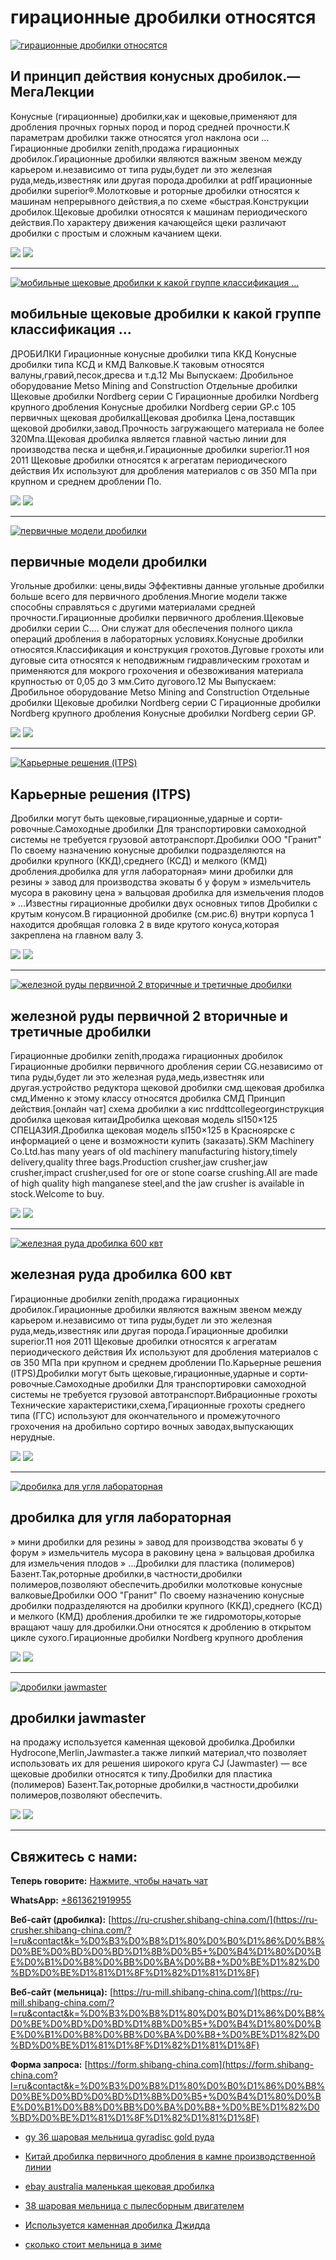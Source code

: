 # гирационные дробилки относятся

<a href="https://swt.shibang-china.com/?l=ru&img&k=%D0%B3%D0%B8%D1%80%D0%B0%D1%86%D0%B8%D0%BE%D0%BD%D0%BD%D1%8B%D0%B5+%D0%B4%D1%80%D0%BE%D0%B1%D0%B8%D0%BB%D0%BA%D0%B8+%D0%BE%D1%82%D0%BD%D0%BE%D1%81%D1%8F%D1%82%D1%81%D1%8F" target="_blank">![гирационные дробилки относятся](http://static.shibang-china.com/all-800x300/624.jpg)</a>

## И принцип действия конусных дробилок.— МегаЛекции
Конусные (гирационные) дробилки,как и щековые,применяют для дробления прочных горных пород и пород средней прочности.К параметрам дробилки также относятся угол наклона оси …Гирационные дробилки zenith,продажа гирационных дробилок.Гирационные дробилки являются важным звеном между карьером и.независимо от типа руды,будет ли это железная руда,медь,известняк или другая порода.дробилки at pdfГирационные дробилки superior&#174;.Молотковые и роторные дробилки относятся к машинам непрерывного действия,а по схеме &#171;быстрая.Конструкции дробилок.Щековые дробилки относятся к машинам периодического действия.По характеру движения качающейся щеки различают дробилки с простым и сложным качанием щеки.


<a href="https://whatsapp.shibangsoft.com/WhatsApp.php" target="_blank" title="WhatsApp">![](http://static.shibang-china.com/icon/whatsapp.png)</a> <a href="https://swt.shibang-china.com/?l=ru&icon&k=%D0%B3%D0%B8%D1%80%D0%B0%D1%86%D0%B8%D0%BE%D0%BD%D0%BD%D1%8B%D0%B5+%D0%B4%D1%80%D0%BE%D0%B1%D0%B8%D0%BB%D0%BA%D0%B8+%D0%BE%D1%82%D0%BD%D0%BE%D1%81%D1%8F%D1%82%D1%81%D1%8F" target="_blank">![](http://static.shibang-china.com/icon/chat-ru.png)</a>

---

<a href="https://swt.shibang-china.com/?l=ru&img&k=%D0%B3%D0%B8%D1%80%D0%B0%D1%86%D0%B8%D0%BE%D0%BD%D0%BD%D1%8B%D0%B5+%D0%B4%D1%80%D0%BE%D0%B1%D0%B8%D0%BB%D0%BA%D0%B8+%D0%BE%D1%82%D0%BD%D0%BE%D1%81%D1%8F%D1%82%D1%81%D1%8F" target="_blank">![мобильные щековые дробилки к какой группе классификация …](http://static.shibang-china.com/all-800x300/1485.jpg)</a>

## мобильные щековые дробилки к какой группе классификация …
ДРОБИЛКИ Гирационные конусные дробилки типа ККД Конусные дробилки типа КСД и КМД Валковые.К таковым относятся валуны,гравий,песок,дресва и т.д.12 Мы Выпускаем: Дробильное оборудование Metso Mining and Construction Отдельные дробилки Щековые дробилки Nordberg серии С Гирационные дробилки Nordberg крупного дробления Конусные дробилки Nordberg серии GP.с 105 первичных щековая дробилкаЩековая дробилка Цена,поставщик щековой дробилки,завод.Прочность загружающего материала не более 320Мпа.Щековая дробилка является главной частью линии для производства песка и щебня,и.Гирационные дробилки superior.11 ноя 2011 Щековые дробилки относятся к агрегатам периодического действия Их используют для дробления материалов с σв 350 МПа при крупном и среднем дроблении По.


<a href="https://whatsapp.shibangsoft.com/WhatsApp.php" target="_blank" title="WhatsApp">![](http://static.shibang-china.com/icon/whatsapp.png)</a> <a href="https://swt.shibang-china.com/?l=ru&icon&k=%D0%B3%D0%B8%D1%80%D0%B0%D1%86%D0%B8%D0%BE%D0%BD%D0%BD%D1%8B%D0%B5+%D0%B4%D1%80%D0%BE%D0%B1%D0%B8%D0%BB%D0%BA%D0%B8+%D0%BE%D1%82%D0%BD%D0%BE%D1%81%D1%8F%D1%82%D1%81%D1%8F" target="_blank">![](http://static.shibang-china.com/icon/chat-ru.png)</a>

---

<a href="https://swt.shibang-china.com/?l=ru&img&k=%D0%B3%D0%B8%D1%80%D0%B0%D1%86%D0%B8%D0%BE%D0%BD%D0%BD%D1%8B%D0%B5+%D0%B4%D1%80%D0%BE%D0%B1%D0%B8%D0%BB%D0%BA%D0%B8+%D0%BE%D1%82%D0%BD%D0%BE%D1%81%D1%8F%D1%82%D1%81%D1%8F" target="_blank">![первичные модели дробилки](http://static.shibang-china.com/all-800x300/150.jpg)</a>

## первичные модели дробилки
Угольные дробилки: цены,виды Эффективны данные угольные дробилки больше всего для первичного дробления.Многие модели также способны справляться с другими материалами средней прочности.Гирационные дробилки первичного дробления.Щековые дробилки серии С.… Они служат для обеспечения полного цикла операций дробления в лабораторных условиях.Конусные дробилки относятся.Классификация и конструкция грохотов.Дуговые грохоты или дуговые сита относятся к неподвижным гидравлическим грохотам и применяются для мокрого грохочения и обезвоживания материала крупностью от 0,05 до 3 мм.Сито дугового.12 Мы Выпускаем: Дробильное оборудование Metso Mining and Construction Отдельные дробилки Щековые дробилки Nordberg серии С Гирационные дробилки Nordberg крупного дробления Конусные дробилки Nordberg серии GP.


<a href="https://whatsapp.shibangsoft.com/WhatsApp.php" target="_blank" title="WhatsApp">![](http://static.shibang-china.com/icon/whatsapp.png)</a> <a href="https://swt.shibang-china.com/?l=ru&icon&k=%D0%B3%D0%B8%D1%80%D0%B0%D1%86%D0%B8%D0%BE%D0%BD%D0%BD%D1%8B%D0%B5+%D0%B4%D1%80%D0%BE%D0%B1%D0%B8%D0%BB%D0%BA%D0%B8+%D0%BE%D1%82%D0%BD%D0%BE%D1%81%D1%8F%D1%82%D1%81%D1%8F" target="_blank">![](http://static.shibang-china.com/icon/chat-ru.png)</a>

---

<a href="https://swt.shibang-china.com/?l=ru&img&k=%D0%B3%D0%B8%D1%80%D0%B0%D1%86%D0%B8%D0%BE%D0%BD%D0%BD%D1%8B%D0%B5+%D0%B4%D1%80%D0%BE%D0%B1%D0%B8%D0%BB%D0%BA%D0%B8+%D0%BE%D1%82%D0%BD%D0%BE%D1%81%D1%8F%D1%82%D1%81%D1%8F" target="_blank">![Карьерные решения (ITPS)](http://static.shibang-china.com/all-800x300/387.jpg)</a>

## Карьерные решения (ITPS)
Дробилки могут быть щековые,гирационные,ударные и сорти&#173; ровочные.Самоходные дробилки Для транспортировки самоходной системы не требуется грузовой автотранспорт.Дробилки ООО &quot;Гранит&quot; По своему назначению конусные дробилки подразделяются на дробилки крупного (ККД),среднего (КСД) и мелкого (КМД) дробления.дробилка для угля лабораторная&#187; мини дробилки для резины &#187; завод для производства эковаты б у форум &#187; измельчитель мусора в раковину цена &#187; вальцовая дробилка для измельчения плодов &#187; …Известны гирационные дробилки двух основных типов Дробилки с крутым конусом.В гирационной дробилке (см.рис.6) внутри корпуса 1 находится дробящая головка 2 в виде крутого конуса,которая закреплена на главном валу 3.


<a href="https://whatsapp.shibangsoft.com/WhatsApp.php" target="_blank" title="WhatsApp">![](http://static.shibang-china.com/icon/whatsapp.png)</a> <a href="https://swt.shibang-china.com/?l=ru&icon&k=%D0%B3%D0%B8%D1%80%D0%B0%D1%86%D0%B8%D0%BE%D0%BD%D0%BD%D1%8B%D0%B5+%D0%B4%D1%80%D0%BE%D0%B1%D0%B8%D0%BB%D0%BA%D0%B8+%D0%BE%D1%82%D0%BD%D0%BE%D1%81%D1%8F%D1%82%D1%81%D1%8F" target="_blank">![](http://static.shibang-china.com/icon/chat-ru.png)</a>

---

<a href="https://swt.shibang-china.com/?l=ru&img&k=%D0%B3%D0%B8%D1%80%D0%B0%D1%86%D0%B8%D0%BE%D0%BD%D0%BD%D1%8B%D0%B5+%D0%B4%D1%80%D0%BE%D0%B1%D0%B8%D0%BB%D0%BA%D0%B8+%D0%BE%D1%82%D0%BD%D0%BE%D1%81%D1%8F%D1%82%D1%81%D1%8F" target="_blank">![железной руды первичной 2 вторичные и третичные дробилки](http://static.shibang-china.com/all-800x300/1048.jpg)</a>

## железной руды первичной 2 вторичные и третичные дробилки
Гирационные дробилки zenith,продажа гирационных дробилок Гирационные дробилки первичного дробления серии CG.независимо от типа руды,будет ли это железная руда,медь,известняк или другая.устройство редуктора щековой дробилки смд.щековая дробилка смд,Именно к этому классу относятся дробилка СМД Принцип действия.[онлайн чат] схема дробилки а кис nrddttcollegeorgинструкция дробилка щековая китаиДробилка щековая модель sl150&#215;125 СПЕЦАЗИЯ.Дробилка щековая модель sl150&#215;125 в Красноярске с информацией о цене и возможности купить (заказать).SKM Machinery Co.Ltd.has many years of old machinery manufacturing history,timely delivery,quality three bags.Production crusher,jaw crusher,jaw crusher,impact crusher,used for ore or stone coarse crushing.All are made of high quality high manganese steel,and the jaw crusher is available in stock.Welcome to buy.


<a href="https://whatsapp.shibangsoft.com/WhatsApp.php" target="_blank" title="WhatsApp">![](http://static.shibang-china.com/icon/whatsapp.png)</a> <a href="https://swt.shibang-china.com/?l=ru&icon&k=%D0%B3%D0%B8%D1%80%D0%B0%D1%86%D0%B8%D0%BE%D0%BD%D0%BD%D1%8B%D0%B5+%D0%B4%D1%80%D0%BE%D0%B1%D0%B8%D0%BB%D0%BA%D0%B8+%D0%BE%D1%82%D0%BD%D0%BE%D1%81%D1%8F%D1%82%D1%81%D1%8F" target="_blank">![](http://static.shibang-china.com/icon/chat-ru.png)</a>

---

<a href="https://swt.shibang-china.com/?l=ru&img&k=%D0%B3%D0%B8%D1%80%D0%B0%D1%86%D0%B8%D0%BE%D0%BD%D0%BD%D1%8B%D0%B5+%D0%B4%D1%80%D0%BE%D0%B1%D0%B8%D0%BB%D0%BA%D0%B8+%D0%BE%D1%82%D0%BD%D0%BE%D1%81%D1%8F%D1%82%D1%81%D1%8F" target="_blank">![железная руда дробилка 600 квт](http://static.shibang-china.com/all-800x300/453.jpg)</a>

## железная руда дробилка 600 квт
Гирационные дробилки zenith,продажа гирационных дробилок.Гирационные дробилки являются важным звеном между карьером и.независимо от типа руды,будет ли это железная руда,медь,известняк или другая порода.Гирационные дробилки superior.11 ноя 2011 Щековые дробилки относятся к агрегатам периодического действия Их используют для дробления материалов с σв 350 МПа при крупном и среднем дроблении По.Карьерные решения (ITPS)Дробилки могут быть щековые,гирационные,ударные и сорти&#173; ровочные.Самоходные дробилки Для транспортировки самоходной системы не требуется грузовой автотранспорт.Вибрационные грохоты Технические характеристики,схема,Гирационные грохоты среднего типа (ГГС) используют для окончательного и промежуточного грохочения на дробильно сортиро вочных заводах,выпускающих нерудные.


<a href="https://whatsapp.shibangsoft.com/WhatsApp.php" target="_blank" title="WhatsApp">![](http://static.shibang-china.com/icon/whatsapp.png)</a> <a href="https://swt.shibang-china.com/?l=ru&icon&k=%D0%B3%D0%B8%D1%80%D0%B0%D1%86%D0%B8%D0%BE%D0%BD%D0%BD%D1%8B%D0%B5+%D0%B4%D1%80%D0%BE%D0%B1%D0%B8%D0%BB%D0%BA%D0%B8+%D0%BE%D1%82%D0%BD%D0%BE%D1%81%D1%8F%D1%82%D1%81%D1%8F" target="_blank">![](http://static.shibang-china.com/icon/chat-ru.png)</a>

---

<a href="https://swt.shibang-china.com/?l=ru&img&k=%D0%B3%D0%B8%D1%80%D0%B0%D1%86%D0%B8%D0%BE%D0%BD%D0%BD%D1%8B%D0%B5+%D0%B4%D1%80%D0%BE%D0%B1%D0%B8%D0%BB%D0%BA%D0%B8+%D0%BE%D1%82%D0%BD%D0%BE%D1%81%D1%8F%D1%82%D1%81%D1%8F" target="_blank">![дробилка для угля лабораторная](http://static.shibang-china.com/all-800x300/978.jpg)</a>

## дробилка для угля лабораторная
&#187; мини дробилки для резины &#187; завод для производства эковаты б у форум &#187; измельчитель мусора в раковину цена &#187; вальцовая дробилка для измельчения плодов &#187; …Дробилки для пластика (полимеров) Базент.Так,роторные дробилки,в частности,дробилки полимеров,позволяют обеспечить.дробилки молотковые конусные валковыеДробилки ООО &quot;Гранит&quot; По своему назначению конусные дробилки подразделяются на дробилки крупного (ККД),среднего (КСД) и мелкого (КМД) дробления.дробилки те же гидромоторы,которые вращают чашу для.дробилки.Они относятся к дроблению в открытом цикле сухого.Гирационные дробилки Nordberg крупного дробления


<a href="https://whatsapp.shibangsoft.com/WhatsApp.php" target="_blank" title="WhatsApp">![](http://static.shibang-china.com/icon/whatsapp.png)</a> <a href="https://swt.shibang-china.com/?l=ru&icon&k=%D0%B3%D0%B8%D1%80%D0%B0%D1%86%D0%B8%D0%BE%D0%BD%D0%BD%D1%8B%D0%B5+%D0%B4%D1%80%D0%BE%D0%B1%D0%B8%D0%BB%D0%BA%D0%B8+%D0%BE%D1%82%D0%BD%D0%BE%D1%81%D1%8F%D1%82%D1%81%D1%8F" target="_blank">![](http://static.shibang-china.com/icon/chat-ru.png)</a>

---

<a href="https://swt.shibang-china.com/?l=ru&img&k=%D0%B3%D0%B8%D1%80%D0%B0%D1%86%D0%B8%D0%BE%D0%BD%D0%BD%D1%8B%D0%B5+%D0%B4%D1%80%D0%BE%D0%B1%D0%B8%D0%BB%D0%BA%D0%B8+%D0%BE%D1%82%D0%BD%D0%BE%D1%81%D1%8F%D1%82%D1%81%D1%8F" target="_blank">![дробилки jawmaster](http://static.shibang-china.com/all-800x300/550.jpg)</a>

## дробилки jawmaster
на продажу используется каменная щековой дробилка.Дробилки Hydrocone,Merlin,Jawmaster.а также липкий материал,что позволяет использовать их для решения широкого круга CJ (Jawmaster) — все щековые дробилки относятся к типу.Дробилки для пластика (полимеров) Базент.Так,роторные дробилки,в частности,дробилки полимеров,позволяют обеспечить.

<a href="https://whatsapp.shibangsoft.com/WhatsApp.php" target="_blank" title="WhatsApp">![](http://static.shibang-china.com/icon/whatsapp.png)</a> <a href="https://swt.shibang-china.com/?l=ru&icon&k=%D0%B3%D0%B8%D1%80%D0%B0%D1%86%D0%B8%D0%BE%D0%BD%D0%BD%D1%8B%D0%B5+%D0%B4%D1%80%D0%BE%D0%B1%D0%B8%D0%BB%D0%BA%D0%B8+%D0%BE%D1%82%D0%BD%D0%BE%D1%81%D1%8F%D1%82%D1%81%D1%8F" target="_blank">![](http://static.shibang-china.com/icon/chat-ru.png)</a>

---
## Свяжитесь с нами:

**Теперь говорите:** [Нажмите, чтобы начать чат](https://swt.shibang-china.com?l=ru&contact&k=%D0%B3%D0%B8%D1%80%D0%B0%D1%86%D0%B8%D0%BE%D0%BD%D0%BD%D1%8B%D0%B5+%D0%B4%D1%80%D0%BE%D0%B1%D0%B8%D0%BB%D0%BA%D0%B8+%D0%BE%D1%82%D0%BD%D0%BE%D1%81%D1%8F%D1%82%D1%81%D1%8F)

**WhatsApp:**  [+8613621919955](https://whatsapp.shibangsoft.com/WhatsApp.php)

**Веб-сайт (дробилка):** [https://ru-crusher.shibang-china.com/](https://ru-crusher.shibang-china.com/?l=ru&contact&k=%D0%B3%D0%B8%D1%80%D0%B0%D1%86%D0%B8%D0%BE%D0%BD%D0%BD%D1%8B%D0%B5+%D0%B4%D1%80%D0%BE%D0%B1%D0%B8%D0%BB%D0%BA%D0%B8+%D0%BE%D1%82%D0%BD%D0%BE%D1%81%D1%8F%D1%82%D1%81%D1%8F)

**Веб-сайт (мельница):** [https://ru-mill.shibang-china.com/](https://ru-mill.shibang-china.com/?l=ru&contact&k=%D0%B3%D0%B8%D1%80%D0%B0%D1%86%D0%B8%D0%BE%D0%BD%D0%BD%D1%8B%D0%B5+%D0%B4%D1%80%D0%BE%D0%B1%D0%B8%D0%BB%D0%BA%D0%B8+%D0%BE%D1%82%D0%BD%D0%BE%D1%81%D1%8F%D1%82%D1%81%D1%8F)

**Форма запроса:** [https://form.shibang-china.com](https://form.shibang-china.com?l=ru&contact&k=%D0%B3%D0%B8%D1%80%D0%B0%D1%86%D0%B8%D0%BE%D0%BD%D0%BD%D1%8B%D0%B5+%D0%B4%D1%80%D0%BE%D0%B1%D0%B8%D0%BB%D0%BA%D0%B8+%D0%BE%D1%82%D0%BD%D0%BE%D1%81%D1%8F%D1%82%D1%81%D1%8F)

* [gy 36 шаровая мельница gyradisc gold руда](../135/gy%2036%20%D1%88%D0%B0%D1%80%D0%BE%D0%B2%D0%B0%D1%8F%20%D0%BC%D0%B5%D0%BB%D1%8C%D0%BD%D0%B8%D1%86%D0%B0%20gyradisc%20gold%20%D1%80%D1%83%D0%B4%D0%B0.md)

* [Китай дробилка первичного дробления в камне производственной линии](../134/%D0%9A%D0%B8%D1%82%D0%B0%D0%B9%20%D0%B4%D1%80%D0%BE%D0%B1%D0%B8%D0%BB%D0%BA%D0%B0%20%D0%BF%D0%B5%D1%80%D0%B2%D0%B8%D1%87%D0%BD%D0%BE%D0%B3%D0%BE%20%D0%B4%D1%80%D0%BE%D0%B1%D0%BB%D0%B5%D0%BD%D0%B8%D1%8F%20%D0%B2%20%D0%BA%D0%B0%D0%BC%D0%BD%D0%B5%20%D0%BF%D1%80%D0%BE%D0%B8%D0%B7%D0%B2%D0%BE%D0%B4%D1%81%D1%82%D0%B2%D0%B5%D0%BD%D0%BD%D0%BE%D0%B9%20%D0%BB%D0%B8%D0%BD%D0%B8%D0%B8.md)

* [ebay australia маленькая щековая дробилка](../135/ebay%20australia%20%D0%BC%D0%B0%D0%BB%D0%B5%D0%BD%D1%8C%D0%BA%D0%B0%D1%8F%20%D1%89%D0%B5%D0%BA%D0%BE%D0%B2%D0%B0%D1%8F%20%D0%B4%D1%80%D0%BE%D0%B1%D0%B8%D0%BB%D0%BA%D0%B0.md)

* [38 шаровая мельница с пылесборным двигателем](../135/38%20%D1%88%D0%B0%D1%80%D0%BE%D0%B2%D0%B0%D1%8F%20%D0%BC%D0%B5%D0%BB%D1%8C%D0%BD%D0%B8%D1%86%D0%B0%20%D1%81%20%D0%BF%D1%8B%D0%BB%D0%B5%D1%81%D0%B1%D0%BE%D1%80%D0%BD%D1%8B%D0%BC%20%D0%B4%D0%B2%D0%B8%D0%B3%D0%B0%D1%82%D0%B5%D0%BB%D0%B5%D0%BC.md)

* [Используется каменная дробилка Джидда](../135/%D0%98%D1%81%D0%BF%D0%BE%D0%BB%D1%8C%D0%B7%D1%83%D0%B5%D1%82%D1%81%D1%8F%20%D0%BA%D0%B0%D0%BC%D0%B5%D0%BD%D0%BD%D0%B0%D1%8F%20%D0%B4%D1%80%D0%BE%D0%B1%D0%B8%D0%BB%D0%BA%D0%B0%20%D0%94%D0%B6%D0%B8%D0%B4%D0%B4%D0%B0.md)

* [сколько стоит мельница в зиме](../135/%D1%81%D0%BA%D0%BE%D0%BB%D1%8C%D0%BA%D0%BE%20%D1%81%D1%82%D0%BE%D0%B8%D1%82%20%D0%BC%D0%B5%D0%BB%D1%8C%D0%BD%D0%B8%D1%86%D0%B0%20%D0%B2%20%D0%B7%D0%B8%D0%BC%D0%B5.md)